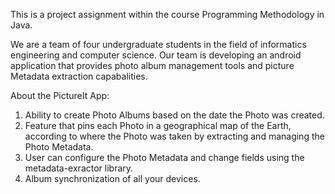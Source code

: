 This is a project assignment within the course Programming Methodology in Java.

We are a team of four undergraduate students in the field of informatics engineering and computer science. Our team is developing an android application that provides photo album management tools and picture Metadata extraction capabalities.

About the PictureIt App:
  1) Ability to create Photo Albums based on the date the Photo was created.
  2) Feature that pins each Photo in a geographical map of the Earth, according to where the Photo was taken by extracting and 
     managing the Photo Metadata.
  3) User can configure the Photo Metadata and change fields using the metadata-exractor library.
  4) Album synchronization of all your devices.
 
